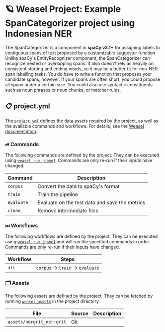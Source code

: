 <!-- WEASEL: AUTO-GENERATED DOCS START (do not remove) -->

# 🪐 Weasel Project: Example SpanCategorizer project using Indonesian NER

The SpanCategorizer is a component in **spaCy v3.1+** for assigning labels to contiguous spans of text proposed by a customizable suggester function. Unlike spaCy's EntityRecognizer component, the SpanCategorizer can recognize nested or overlapping spans. It also doesn't rely as heavily on consistent starting and ending words, so it may be a better fit for non-NER span labelling tasks. You do have to write a function that proposes your candidate spans, however. If your spans are often short, you could propose all spans under a certain size. You could also use syntactic constituents such as noun phrases or noun chunks, or matcher rules.

## 📋 project.yml

The [`project.yml`](project.yml) defines the data assets required by the
project, as well as the available commands and workflows. For details, see the
[Weasel documentation](https://github.com/explosion/weasel).

### ⏯ Commands

The following commands are defined by the project. They
can be executed using [`weasel run [name]`](https://github.com/explosion/weasel/tree/main/docs/cli.md#rocket-run).
Commands are only re-run if their inputs have changed.

| Command | Description |
| --- | --- |
| `corpus` | Convert the data to spaCy's format |
| `train` | Train the pipeline |
| `evaluate` | Evaluate on the test data and save the metrics |
| `clean` | Remove intermediate files |

### ⏭ Workflows

The following workflows are defined by the project. They
can be executed using [`weasel run [name]`](https://github.com/explosion/weasel/tree/main/docs/cli.md#rocket-run)
and will run the specified commands in order. Commands are only re-run if their
inputs have changed.

| Workflow | Steps |
| --- | --- |
| `all` | `corpus` &rarr; `train` &rarr; `evaluate` |

### 🗂 Assets

The following assets are defined by the project. They can
be fetched by running [`weasel assets`](https://github.com/explosion/weasel/tree/main/docs/cli.md#open_file_folder-assets)
in the project directory.

| File | Source | Description |
| --- | --- | --- |
| `assets/nergrit_ner-grit` | Git |  |

<!-- WEASEL: AUTO-GENERATED DOCS END (do not remove) -->
